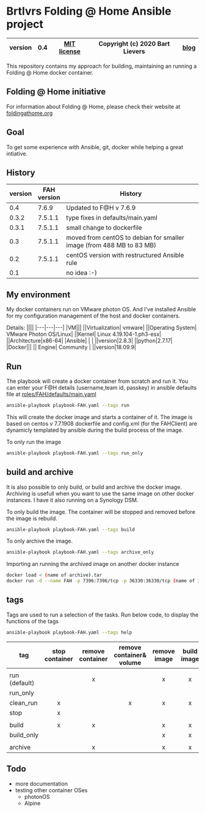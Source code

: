 # Brtlvrs Folding @ Home Ansible project

|version| 0.4 | [MIT license](LICENSE)|Copyright (c) 2020 Bart Lievers|[blog](https://vblog.bartlievers.nl)|
|---|---|---|---|---|

This repository contains my approach for building, maintaining an running a Folding @ Home docker container.

## Folding @ Home initiative

For information about Folding @ Home, please check their website at [foldingathome.org](https://foldingathome.org)

## Goal

To get some experience with Ansible, git, docker while helping a great intiative.

## History

|version|FAH<br>version|History|
|---|---|---|
|0.4|7.6.9|Updated to F@H v 7.6.9|
|0.3.2|7.5.1.1|type fixes in defaults/main.yaml|
|0.3.1|7.5.1.1|small change to dockerfile
|0.3|7.5.1.1|moved from centOS to debian for smaller image (from 488 MB to 83 MB)
|0.2|7.5.1.1|centOS version with restructured Ansible rule
|0.1||no idea :-)

## My environment

My docker containers run on VMware photon OS.
And I've installed Ansible for my configuration management of the host and docker containers.

Details:
||||
|---|---|---|
|VM|||
||Virtualization| vmware|
||Operating System| VMware Photon OS/Linux| 
||Kernel| Linux 4.19.104-1.ph3-esx|
||Architecture|x86-64|
|Ansible| | |
||version|2.8.3|
||python|2.7.17|
|Docker|||
|| Engine| Community |
||version|18.09.9|

## Run

The playbook will create a docker container from scratch and run it.
You can enter your F@H details (username,team id, passkey) in ansible defaults file at [roles/FAH/defaults/main.yaml](roles/FAH/defaults/main.yaml)

```bash
ansible-playbook playbook-FAH.yaml --tags run
```

This will create the docker image and starts a container of it.
The image is based on centos v 7.7.1908
dockerfile and config.xml (for the FAHClient) are dynamicly templated by ansible during the build process of the image.

To only run the image

```bash
ansible-playbook playbook-FAH.yaml --tags run_only
```

## build and archive

It is also possible to only build, or build and archive the docker image.
Archiving is usefull when you want to use the same image on other docker instances.
I have it also running on a Synology DSM.

To only build the image.
The container will be stopped and removed before the image is rebuild.

```bash
ansible-playbook playbook-FAH.yaml --tags build
```

To only archive the image.

```bash
ansible-playbook playbook-FAH.yaml --tags archive_only
```

Importing an running the archived image on another docker instance

```bash
docker load < (name of archive).tar
docker run -d --name FAH -p 7396:7396/tcp -p 36330:36330/tcp (name of imported docker image)
```

## tags

Tags are used to run a selection of the tasks.
Run below code, to display the functions of the tags

```bash
ansible-playbook playbook-FAH.yaml --tags help
```

|tag|stop<br>container|remove<br>container|remove<br>container&<br>volume|remove<br>image|build<br>image|run<br>container|Archive<br>image|Remove<br>build<br>folder|
|---|:---:|:---:|:---:|:---:|:---:|:---:|:---:|:---:|
||
|run<br>(default)||x||x|x|x||x
|run_only||||||x||x
|clean_run|x||x|x|x|x||x
|stop|x|||||||x
||
|build|x|x||x|x|||x
|build_only||||x|x|||x
||
|archive||x||x|x||x|x

## Todo

- more documentation
- testing other container OSes
  - photonOS
  - Alpine
